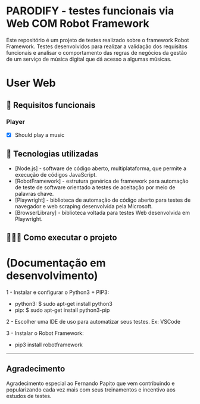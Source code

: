 <!-- # Introdução aos testes de performance com k6 -->
# PARODIFY - testes funcionais via Web COM Robot Framework

Este repositório é um projeto de testes realizado sobre o framework Robot Framework. 
Testes desenvolvidos para realizar a validação dos requisitos funcionais e analisar o comportamento das regras de negócios da gestão de um serviço de música digital que dá acesso a algumas músicas.

# User Web

## 🔖 Requisitos funcionais

### Player

- [X] Should play a music
<!-- 
| campos   | descrição                             | tipo     | obrigatório |
| :-----   | :------------------------------------ | :------- | :---------- |
| email    | email identificador único             | email    | sim         |
| password | senha do usuário                      | texto    | sim         | -->

## 🚀 Tecnologias utilizadas

- [Node.js] - software de código aberto, multiplataforma, que permite a execução de códigos JavaScript. 
- [RobotFramework] - estrutura genérica de framework para automação de teste de software orientado a testes de aceitação por meio de palavras chave. 
- [Playwright] - biblioteca de automação de código aberto para testes de navegador e web scraping desenvolvida pela Microsoft.
- [BrowserLibrary] - biblioteca voltada para testes Web desenvolvida em Playwright.

## 👨🏻‍💻 Como executar o projeto
# (Documentação em desenvolvimento)

1 - Instalar e configurar o Python3 + PIP3:

* python3: $ sudo apt-get install python3<br>
* pip: $ sudo apt-get install python3-pip<br>


2 - Escolher uma IDE de uso para automatizar seus testes. Ex: VSCode

3 - Instalar o Robot Framework:

* pip3 install robotframework

---
## Agradecimento
<!-- Feito com 💜 &nbsp;por Fernando Papito 👋 &nbsp;[Meu linkedin](https://www.linkedin.com/in/papitoio/) -->
Agradecimento especial ao Fernando Papito que vem contribuindo e popularizando cada vez mais com seus treinamentos e incentivo aos estudos de testes.